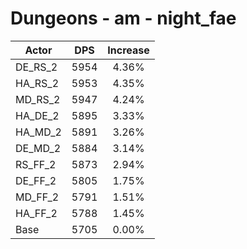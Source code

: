 # Dungeons - am - night_fae
| Actor | DPS | Increase |
|---|:---:|:---:|
|DE_RS_2|5954|4.36%|
|HA_RS_2|5953|4.35%|
|MD_RS_2|5947|4.24%|
|HA_DE_2|5895|3.33%|
|HA_MD_2|5891|3.26%|
|DE_MD_2|5884|3.14%|
|RS_FF_2|5873|2.94%|
|DE_FF_2|5805|1.75%|
|MD_FF_2|5791|1.51%|
|HA_FF_2|5788|1.45%|
|Base|5705|0.00%|
